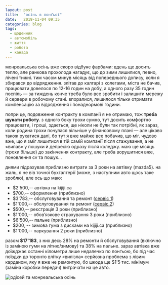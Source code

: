 ```yaml
---
layout: post
title:  "осінь в лонґьої"
date:   2019-11-04 09:35
categories: blog
tags: 
  - щоденник
  - автомобіль
  - життя
  - робота
  - канада
---
```


монреальська осінь вже скоро відбуяє фарбами: вдень ще досить тепло, але ранкова прохолода нагадує, що до зими лишилися, певно, лічені тижні. тим часом минув місяць від попереднього допису, коли я збирався до відрядження. злітав до калгарі з колегами, міста не бачив, працювати довелося по 12-16 годин на добу, а одного разу 35 годин поспіль — за тиждень конче треба було все зробити і залишити мережу й сервери в робочому стані. впоралися, лишилося тільки отримати компенсацію за відрядження і понаднормові години.

попри це, подовження контракту в компанії я не отримаю, тож **треба шукати роботу**. з одного боку трохи сумно, тут досить комфортно працювати, і гроші, здається, ще ніколи не були так потрібні, як зараз, коли родина трохи почулася вільніше у фінансовому плані — але цікаво також рухатися далі, бо тут я вже майже все побачив, що міг. чудово вже, що я зміг лишитися в тій самій компанії після стажування, а не «випав» у пошуки й депресію одразу після коледжу. маю ще місяць (трохи більше) до закінчення контракту, але треба ворушитися вже, поновлення cv та пошук…

днями підрахував приблизно витрати за 3 роки на автівку (mazda5). на жаль, я не вів точної бухгалтерії (може, з наступним авто щось таке зроблю), але ось що маю:

* $2'500,-- автівка на kijiji.ca
* $700,-- оформлення (приблизно)
* $3'783,-- обслуговування та ремонт ([сервіс 1](https://goo.gl/maps/Egn9cAe7iwNCo1u7A))
* $1'000,-- обслуговування та ремонт ([сервіс 2](https://goo.gl/maps/KeMtyxoavXqvQTi56))
* $500,-- реєстрація 3 роки (приблизно)
* $1'000,-- обов’язкове страхування 3 роки (приблизно)
* $6'500,-- пальне (приблизно)
* $200, -- зимова гума з дисками на kijiji.ca (приблизно)
* $1'000,-- паркування 2 роки (приблизно)

разом **$17'183**, з них десь 28% на ремонти й обслуговування (включно із заміною гуми на літню/зимову) та 38% на пальне. зараз автівка вже доїжджає останні кілометри лише недалечко по лонґьою, бо під час поїздки до торонто влітку «вилізла» серйозна проблема з лівим карданом, яку я вже не ремонтую, бо шкода ще $1'5 тис. мінімум (заміна коробки передач) витрачати на це авто.

![одісей та монреальська осінь](/assets/images/2019/2019-11-04-autumn-01.jpg)